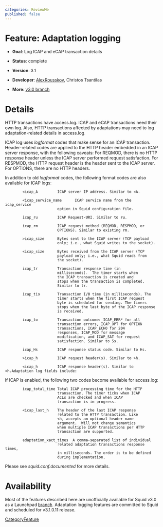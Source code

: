 ```yaml
---
categories: ReviewMe
published: false
---
```

# Feature: Adaptation logging

  - **Goal**: Log ICAP and eCAP transaction details

  - **Status**: complete

  - **Version**: 3.1

  - **Developer**:
    [AlexRousskov](/AlexRousskov),
    Christos Tsantilas

  - **More**: [v3.0
    branch](https://code.launchpad.net/~rousskov/squid/3p0-plus)

# Details

HTTP transactions have access.log. ICAP and eCAP transactions need their
own log. Also, HTTP transactions affected by adaptations may need to log
adaptation-related details in access.log.

ICAP log uses *logformat* codes that make sense for an ICAP transaction.
Header-related codes are applied to the HTTP header embedded in an ICAP
server response, with the following caveats: For REQMOD, there is no
HTTP response header unless the ICAP server performed request
satisfaction. For RESPMOD, the HTTP request header is the header sent to
the ICAP server. For OPTIONS, there are no HTTP headers.

In addition to old *logformat* codes, the following format codes are
also available for ICAP logs:

``` 
        <icap_A         ICAP server IP address. Similar to <A.

        <icap_service_name      ICAP service name from the icap_service
                        option in Squid configuration file.

        icap_ru         ICAP Request-URI. Similar to ru.

        icap_rm         ICAP request method (REQMOD, RESPMOD, or 
                        OPTIONS). Similar to existing rm.

        >icap_size      Bytes sent to the ICAP server (TCP payload
                        only; i.e., what Squid writes to the socket).

        <icap_size      Bytes received from the ICAP server (TCP
                        payload only; i.e., what Squid reads from
                        the socket).

        icap_tr         Transaction response time (in
                        milliseconds).  The timer starts when
                        the ICAP transaction is created and
                        stops when the transaction is completed.
                        Similar to tr.

        icap_tio        Transaction I/O time (in milliseconds). The
                        timer starts when the first ICAP request
                        byte is scheduled for sending. The timers
                        stops when the last byte of the ICAP response
                        is received.

        icap_to         Transaction outcome: ICAP_ERR* for all
                        transaction errors, ICAP_OPT for OPTION
                        transactions, ICAP_ECHO for 204
                        responses, ICAP_MOD for message
                        modification, and ICAP_SAT for request
                        satisfaction. Similar to Ss.

        icap_Hs         ICAP response status code. Similar to Hs.

        >icap_h         ICAP request header(s). Similar to >h.

        <icap_h         ICAP response header(s). Similar to <h.Adaptation log fields include:
```

If ICAP is enabled, the following two codes become available for
access.log:

``` 
        icap_total_time Total ICAP processing time for the HTTP
                        transaction. The timer ticks when ICAP
                        ACLs are checked and when ICAP
                        transaction is in progress.

        <icap_last_h    The header of the last ICAP response
                        related to the HTTP transaction. Like
                        <h, accepts an optional header name
                        argument.  Will not change semantics
                        when multiple ICAP transactions per HTTP
                        transaction are supported.

        adaptation_xact_times  A comma-separated list of individual
                        related adaptation transactions response times,
                        in milliseconds. The order is to be defined
                        during implementation.
```

Please see *squid.conf.documented* for more details.

# Availability

Most of the features described here are unofficially available for Squid
v3.0 as a Launchpad
[branch](https://code.launchpad.net/~rousskov/squid/3p0-plus).
Adaptation logging features are committed to Squid and scheduled for
v3.1.0.11 release.

[CategoryFeature](/CategoryFeature)
